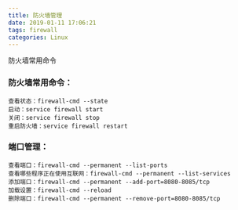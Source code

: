 ```yaml
---
title: 防火墙管理
date: 2019-01-11 17:06:21
tags: firewall
categories: Linux
---
```


防火墙常用命令

<!--more-->

### 防火墙常用命令：

```
查看状态：firewall-cmd --state 
启动：service firewall start
关闭：service firewall stop
重启防火墙：service firewall restart
```

### 端口管理：

```
查看端口：firewall-cmd --permanent --list-ports
查看哪些程序正在使用互联网：firewall-cmd --permanent --list-services
添加端口：firewall-cmd --permanent --add-port=8080-8085/tcp
加载设置：firewall-cmd --reload
删除端口：firewall-cmd --permanent --remove-port=8080-8085/tcp
```

